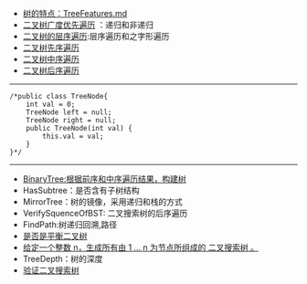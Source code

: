 + [树的特点：TreeFeatures.md](https://github.com/jikwjjw/JAVA-DataStructure/blob/Tree/TreeFeatures.md)
+ [二叉树广度优先遍历](https://github.com/jikwjjw/JAVA-DataStructure/edit/Tree/PrintFromTopToBottom.java) ：递归和非递归
+ [二叉树的层序遍历](https://github.com/jikwjjw/JAVA-DataStructure/blob/Tree/LevelOrder.java):层序遍历和之字形遍历
+ [二叉树先序遍历](https://github.com/jikwjjw/JAVA-DataStructure/blob/Tree/PrintInfort.java)
+ [二叉树中序遍历](https://github.com/jikwjjw/JAVA-DataStructure/blob/Tree/PrintInfmedim.java)
+ [二叉树后序遍历](https://github.com/jikwjjw/JAVA-DataStructure/blob/Tree/PrintBack.java)
------------------------------
```
/*public class TreeNode{
	int val = 0;
	TreeNode left = null;
	TreeNode right = null;
	public TreeNode(int val) {
		this.val = val;
	}
}*/
```
---------------------------------------
+ [BinaryTree:根据前序和中序遍历结果，构建树](https://github.com/jikwjjw/JAVA-DataStructure/blob/Tree/BinaryTree.java)
+ HasSubtree：是否含有子树结构
+ MirrorTree：树的镜像，采用递归和栈的方式
+ VerifySquenceOfBST: 二叉搜索树的后序遍历
+ FindPath:树递归回溯,路径
+ [是否是平衡二叉树](https://github.com/jikwjjw/JAVA-DataStructure/blob/Tree/IsBalanced_Solution.java)
+ [给定一个整数 n，生成所有由 1 ... n 为节点所组成的 二叉搜索树 。](https://github.com/jikwjjw/JAVA-DataStructure/blob/Tree/GenerateTrees.java)
+ TreeDepth：树的深度
+ [验证二叉搜索树](https://github.com/jikwjjw/JAVA-DataStructure/blob/Tree/IsValidBST.java)
